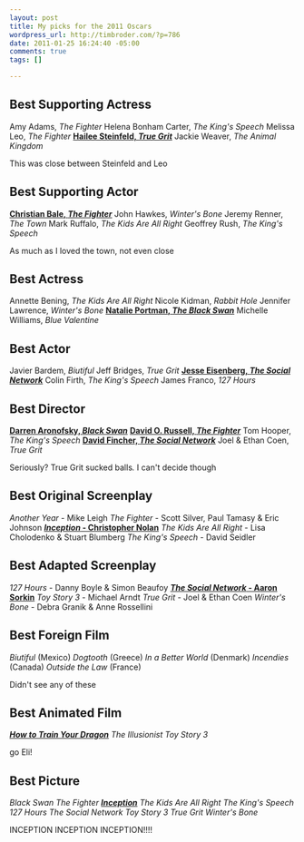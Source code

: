 ```yaml
--- 
layout: post
title: My picks for the 2011 Oscars
wordpress_url: http://timbroder.com/?p=786
date: 2011-01-25 16:24:40 -05:00
comments: true
tags: []

---
```

<h2>Best Supporting Actress</h2>
Amy Adams, <em>The Fighter</em>
Helena Bonham Carter, <em>The King's Speech</em>
Melissa Leo, <em>The Fighter</em>
<strong><span style="text-decoration: underline;">Hailee Steinfeld, <em>True Grit</em></span></strong>
Jackie Weaver, <em>The Animal Kingdom</em>

This was close between Steinfeld and Leo
<h2>Best Supporting Actor</h2>
<strong><span style="text-decoration: underline;">Christian Bale, <em>The Fighter</em></span></strong>
John Hawkes, <em>Winter's Bone</em>
Jeremy Renner, <em>The Town</em>
Mark Ruffalo, <em>The Kids Are All Right</em>
Geoffrey Rush, <em>The King's Speech</em>

As much as I loved the town, not even close<em>
</em>
<h2>Best Actress</h2>
Annette Bening, <em>The Kids Are All Right</em>
Nicole Kidman, <em>Rabbit Hole</em>
Jennifer Lawrence, <em>Winter's Bone</em>
<strong><span style="text-decoration: underline;">Natalie Portman, <em>The Black Swan</em></span></strong>
Michelle Williams, <em>Blue Valentine</em>
<h2>Best Actor</h2>
Javier Bardem, <em>Biutiful</em>
Jeff Bridges, <em>True Grit</em>
<strong><span style="text-decoration: underline;">Jesse Eisenberg, <em>The Social Network</em></span></strong>
Colin Firth, <em>The King's Speech</em>
James Franco, <em>127 Hours</em>
<h2>Best Director</h2>
<strong><span style="text-decoration: underline;">Darren Aronofsky, <em>Black Swan</em></span></strong>
<strong> <span style="text-decoration: underline;"> David O. Russell, <em>The Fighter</em></span></strong>
Tom Hooper, <em>The King's Speech</em>
<strong><span style="text-decoration: underline;">David Fincher, <em>The Social Network</em></span></strong>
Joel &amp; Ethan Coen, <em>True Grit</em>

Seriously? True Grit sucked balls<em>. </em>I can't decide though<em>
</em>
<h2>Best Original Screenplay</h2>
<em>Another Year</em> - Mike Leigh
<em>The Fighter</em> - Scott Silver, Paul Tamasy &amp; Eric Johnson
<span style="text-decoration: underline;"><strong><em>Inception</em> - Christopher Nolan</strong></span>
<em>The Kids Are All Right</em> - Lisa Cholodenko &amp; Stuart Blumberg
<em>The King's Speech</em> - David Seidler
<h2>Best Adapted Screenplay</h2>
<em>127 Hours</em> - Danny Boyle &amp; Simon Beaufoy
<strong><span style="text-decoration: underline;"><em>The Social Network</em> - Aaron Sorkin</span></strong>
<em>Toy Story 3</em> - Michael Arndt
<em>True Grit</em> - Joel &amp; Ethan Coen
<em>Winter's Bone</em> - Debra Granik &amp; Anne Rossellini
<h2>Best Foreign Film</h2>
<em>Biutiful</em> (Mexico)
<em>Dogtooth</em> (Greece)
<em>In a Better World</em> (Denmark)
<em>Incendies</em> (Canada)
<em>Outside the Law</em> (France)

Didn't see any of these
<h2>Best Animated Film</h2>
<strong><span style="text-decoration: underline;"><em>How to Train Your Dragon</em></span></strong>
<em>The Illusionist</em>
<em>Toy Story 3</em>

go Eli!<em>
</em>
<h2>Best Picture</h2>
<em>Black Swan</em>
<em>The Fighter</em>
<strong><span style="text-decoration: underline;"><em>Inception</em></span></strong>
<em>The Kids Are All Right</em>
<em>The King's Speech</em>
<em>127 Hours</em>
<em>The Social Network</em>
<em>Toy Story 3</em>
<em>True Grit</em>
<em>Winter's Bone</em>

INCEPTION INCEPTION INCEPTION!!!!
